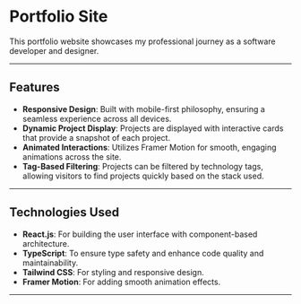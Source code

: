# Portfolio Site

This portfolio website showcases my professional journey as a software developer and designer.

---

## Features

- **Responsive Design**: Built with mobile-first philosophy, ensuring a seamless experience across all devices.
- **Dynamic Project Display**: Projects are displayed with interactive cards that provide a snapshot of each project.
- **Animated Interactions**: Utilizes Framer Motion for smooth, engaging animations across the site.
- **Tag-Based Filtering**: Projects can be filtered by technology tags, allowing visitors to find projects quickly based on the stack used.

---

## Technologies Used

- **React.js**: For building the user interface with component-based architecture.
- **TypeScript**: To ensure type safety and enhance code quality and maintainability.
- **Tailwind CSS**: For styling and responsive design.
- **Framer Motion**: For adding smooth animation effects.

---
